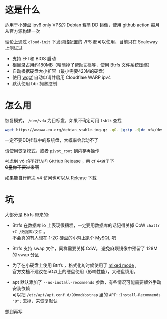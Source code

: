 # 这是什么
适用于小硬盘 ipv6 only VPS的 Debian 精简 DD 镜像，使用 github action 每月从官方源构建一次

理论上通过 `cloud-init` 下发网络配置的 VPS 都可以使用，目前只在 Scaleway 上测试过

- 支持 EFI 和 BIOS 启动
- 根目录占用约180MB（精简掉了帮助文档等，使用 Btrfs 文件系统压缩）
- 自动根据硬盘大小扩容（最小需要420M的硬盘）
- 使用 [wgcf](https://github.com/ViRb3/wgcf) 自动申请并启用 Cloudflare WARP ipv4
- 默认使用 bbr 拥塞控制

# 怎么用

恢复模式， `/dev/vda` 为目标盘，如果不确定可用 `lsblk` 查找

``` bash
wget https://awawa.eu.org/debian_stable.img.gz -qO- |gzip -d|dd of=/dev/vda bs=1M status=progress conv=sparse oflag=dsync
```

一定不要DD挂载中的系统盘，大概率会启动不了

请使用恢复模式，或者 `pivot_root` 到内存再操作

考虑到 v6 鸡不好访问 GitHub Release ，用 cf 中转了下<br>~~O皇你不要过来啊~~

如果能自行解决 v4 访问也可以从 Release 下载

# 坑
大部分是 Btrfs 带来的:

- Btrfs 在数据库 io 上表现很糟糕，一定要用数据库的话记得关掉 CoW `chattr +C /数据库/文件` 。<br>
~~不会真的有人想在 1-2G 硬盘的小鸡上跑个 MySQL 吧~~

- Btrfs 支持 swap 文件，同样需要关掉 CoW。 避免麻烦镜像中预留了 128M 的 swap 分区


- 为了在小硬盘上使用 Btrfs ，格式化的时候使用了 [mixed mode](https://btrfs.readthedocs.io/en/latest/mkfs.btrfs.html#options) , <br>
官方文档不建议在5G以上的硬盘使用（影响性能），大硬盘慎用。

- apt 默认添加了 `--no-install-recommends` 参数，有些情况可能需要额外手动安装依赖<br>
可以把 `/etc/apt/apt.conf.d/99mmdebstrap` 里的 `APT::Install-Recommends "0";` 去掉，来恢复默认

想到再写
